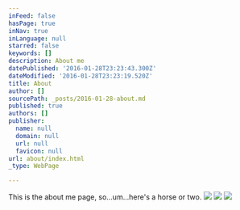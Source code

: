 ```yaml
---
inFeed: false
hasPage: true
inNav: true
inLanguage: null
starred: false
keywords: []
description: About me
datePublished: '2016-01-28T23:23:43.300Z'
dateModified: '2016-01-28T23:23:19.520Z'
title: About
author: []
sourcePath: _posts/2016-01-28-about.md
published: true
authors: []
publisher:
  name: null
  domain: null
  url: null
  favicon: null
url: about/index.html
_type: WebPage

---
```

This is the about me page, so...um...here's a horse or two.
![](https://the-grid-user-content.s3-us-west-2.amazonaws.com/0fb62372-1e47-40a2-92fc-8b2a69ecf699.jpg)
![](https://the-grid-user-content.s3-us-west-2.amazonaws.com/d9cefdae-22d5-4f05-a8e0-1117146b8610.jpg)
![](https://the-grid-user-content.s3-us-west-2.amazonaws.com/f1394e00-4eb0-4c98-88b1-fb34279774b1.jpg)
